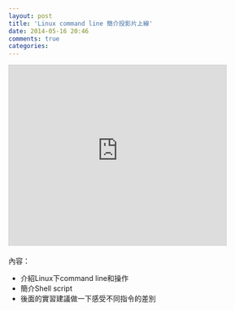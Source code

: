 ```yaml
---
layout: post
title: 'Linux command line 簡介投影片上線'
date: 2014-05-16 20:46
comments: true
categories: 
---
```

<iframe src="http://www.slideshare.net/slideshow/embed_code/32348123" width="427" height="356" frameborder="0" marginwidth="0" marginheight="0" scrolling="no" style="border:1px solid #CCC; border-width:1px 1px 0; margin-bottom:5px; max-width: 100%;" allowfullscreen> </iframe> <div style="margin-bottom:5px"> </div>

內容：

* 介紹Linux下command line和操作
* 簡介Shell script
* 後面的實習建議做一下感受不同指令的差別
